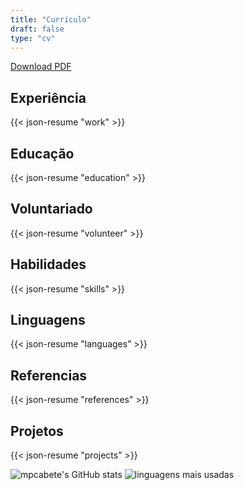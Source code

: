 ```yaml
---
title: "Currículo"
draft: false
type: "cv"
---
```


[Download PDF](/curriculo.pdf)

## Experiência

{{< json-resume "work" >}}

## Educação

{{< json-resume "education" >}}

## Voluntariado

{{< json-resume "volunteer" >}}

## Habilidades

{{< json-resume "skills" >}}

## Linguagens

{{< json-resume "languages" >}}

## Referencias

{{< json-resume "references" >}}

## Projetos

{{< json-resume "projects" >}}

![mpcabete's GitHub stats](https://github-readme-stats-five-lake-36.vercel.app/api?username=mpcabete&show_icons=true&theme=gruvbox&locale=pt-br)
![linguagens mais usadas](https://github-readme-stats-five-lake-36.vercel.app/api/top-langs/?username=mpcabete&layout=compact&theme=gruvbox&locale=pt-br)

